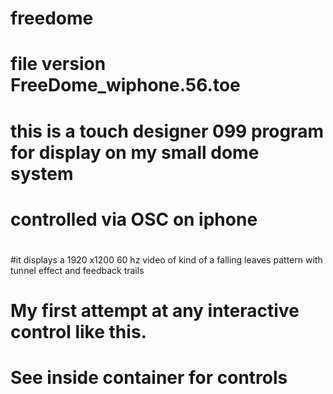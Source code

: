 # freedome
# file version FreeDome_wiphone.56.toe
#
# this is a touch designer 099 program for display on my small dome system
# controlled via OSC on iphone
# 
#it displays a 1920 x1200 60 hz video of kind of a falling leaves pattern with tunnel effect and feedback trails
# My first attempt at any interactive control like this.
# See inside container for controls
